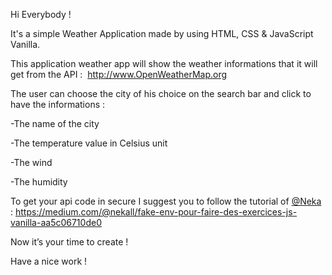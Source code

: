 Hi Everybody !

It's a simple Weather Application made by using HTML, CSS & JavaScript Vanilla.

This application weather app will show the weather informations that it will get from the API :
 http://www.OpenWeatherMap.org

The user can choose the city of his choice on the search bar and click to have the informations : 

-The name of the city 

-The temperature value in Celsius unit

-The wind

-The humidity

To get your api code in secure I suggest you to follow the tutorial of [@Neka](https://github.com/Nekall) :
https://medium.com/@nekall/fake-env-pour-faire-des-exercices-js-vanilla-aa5c06710de0

Now it’s your time to create !

Have a nice work ! 
